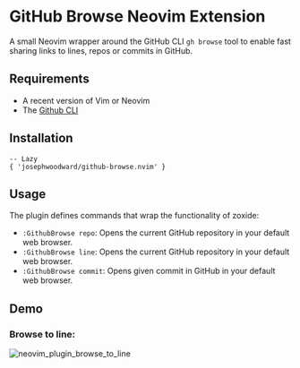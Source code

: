# GitHub Browse Neovim Extension

A small Neovim wrapper around the GitHub CLI `gh browse` tool to enable fast sharing links to lines, repos or commits in GitHub.

## Requirements

- A recent version of Vim or Neovim
- The [Github CLI](https://cli.github.com/)

## Installation

```
-- Lazy
{ 'josephwoodward/github-browse.nvim' }
```

## Usage

The plugin defines commands that wrap the functionality of zoxide:

- `:GithubBrowse repo`: Opens the current GitHub repository in your default web browser.
- `:GithubBrowse line`: Opens the current GitHub repository in your default web browser.
- `:GithubBrowse commit`: Opens given commit in GitHub in your default web browser.

## Demo

### Browse to line:

![neovim_plugin_browse_to_line](https://github.com/josephwoodward/github-browse.nvim/assets/1237341/2c30f18c-c8fe-4bc7-a0cd-774be5499c6f)
